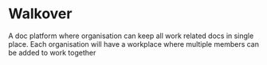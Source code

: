 # Walkover
A doc platform where organisation can keep all work related docs in single place. Each organisation will have a workplace where multiple members can be added to work together
